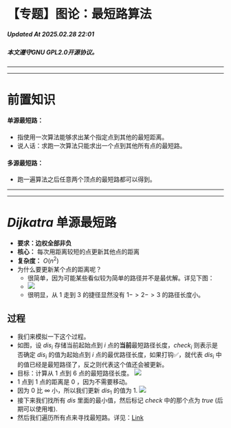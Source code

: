 # 【专题】图论：最短路算法
##### Updated At 2025.02.28 22:01
##### 本文遵守GNU GPL2.0开源协议。
----
----
# 前置知识
#### **单源最短路**：
- 指使用一次算法能够求出某个指定点到其他的最短距离。
- 说人话：求跑一次算法只能求出一个点到其他所有点的最短路。
#### **多源最短路**：
- 跑一遍算法之后任意两个顶点的最短路都可以得到。
----
----
# $Dijkatra$ 单源最短路
- **要求：边权全部非负**
- **核心：** 每次用距离较短的点更新其他点的距离
- **复杂度：** $O(n^2)$
- 为什么要更新某个点的距离呢？
  - 很简单，因为可能某些看似较为简单的路径并不是最优解。详见下图：
  - ![](https://img2024.cnblogs.com/blog/3594125/202502/3594125-20250228222454139-2004321313.jpg)
  - 很明显，从 $1$ 走到 $3$ 的捷径显然没有 $1->2->3$ 的路径长度小。

## 过程
- 我们来模拟一下这个过程。
- 如图，设 $dis_i$ 存储当前起始点到 $i$ 点的**当前**最短路径长度，$check_i$ 则表示是否确定 $dis_i$ 的值为起始点到 $i$ 点的最优路径长度，如果打钩✅，就代表 $dis_i$ 中的值已经是最短路径了，反之则代表这个值还会被更新。
- 目标：计算从 $1$ 点到 $6$ 点的最短路径长度。
![](https://img2024.cnblogs.com/blog/3594125/202502/3594125-20250228223015799-695631331.jpg)
- $1$ 点到 $1$ 点的距离是 $0$ ，因为不需要移动。
- 因为 $0$ 比 $\infty$ 小，所以我们更新 $dis_1$ 的值为 $1$.
![](https://img2024.cnblogs.com/blog/3594125/202502/3594125-20250228223809175-1570694616.jpg)
- 接下来我们找所有 $dis$ 里面的最小值，然后标记 $check$ 中的那个点为 $true$ (后期可以使用堆).
- 然后我们遍历所有点来寻找最短路。详见：[Link](https://www.bilibili.com/video/BV1MU4y1D729/?spm_id_from=333.337.search-card.all.click&vd_source=81c5a429cc2b18fd811ca9813bf71ba8)